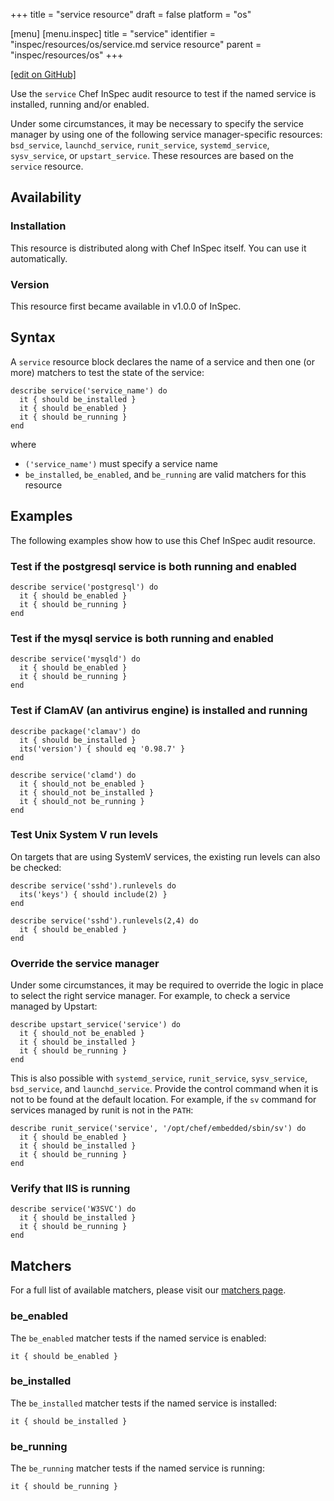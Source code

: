 +++
title = "service resource"
draft = false
platform = "os"

[menu]
  [menu.inspec]
    title = "service"
    identifier = "inspec/resources/os/service.md service resource"
    parent = "inspec/resources/os"
+++

[\[edit on GitHub\]](https://github.com/inspec/inspec/blob/master/docs-chef-io/content/inspec/resources/service.md)

Use the `service` Chef InSpec audit resource to test if the named service is installed, running and/or enabled.

Under some circumstances, it may be necessary to specify the service manager by using one of the following service manager-specific resources: `bsd_service`, `launchd_service`, `runit_service`, `systemd_service`, `sysv_service`, or `upstart_service`. These resources are based on the `service` resource.

## Availability

### Installation

This resource is distributed along with Chef InSpec itself. You can use it automatically.

### Version

This resource first became available in v1.0.0 of InSpec.

## Syntax

A `service` resource block declares the name of a service and then one (or more) matchers to test the state of the service:

    describe service('service_name') do
      it { should be_installed }
      it { should be_enabled }
      it { should be_running }
    end

where

- `('service_name')` must specify a service name
- `be_installed`, `be_enabled`, and `be_running` are valid matchers for this resource

## Examples

The following examples show how to use this Chef InSpec audit resource.

### Test if the postgresql service is both running and enabled

    describe service('postgresql') do
      it { should be_enabled }
      it { should be_running }
    end

### Test if the mysql service is both running and enabled

    describe service('mysqld') do
      it { should be_enabled }
      it { should be_running }
    end

### Test if ClamAV (an antivirus engine) is installed and running

    describe package('clamav') do
      it { should be_installed }
      its('version') { should eq '0.98.7' }
    end

    describe service('clamd') do
      it { should_not be_enabled }
      it { should_not be_installed }
      it { should_not be_running }
    end

### Test Unix System V run levels

On targets that are using SystemV services, the existing run levels can also be checked:

    describe service('sshd').runlevels do
      its('keys') { should include(2) }
    end

    describe service('sshd').runlevels(2,4) do
      it { should be_enabled }
    end

### Override the service manager

Under some circumstances, it may be required to override the logic in place to select the right service manager. For example, to check a service managed by Upstart:

    describe upstart_service('service') do
      it { should_not be_enabled }
      it { should be_installed }
      it { should be_running }
    end

This is also possible with `systemd_service`, `runit_service`, `sysv_service`, `bsd_service`, and `launchd_service`. Provide the control command when it is not to be found at the default location. For example, if the `sv` command for services managed by runit is not in the `PATH`:

    describe runit_service('service', '/opt/chef/embedded/sbin/sv') do
      it { should be_enabled }
      it { should be_installed }
      it { should be_running }
    end

### Verify that IIS is running

    describe service('W3SVC') do
      it { should be_installed }
      it { should be_running }
    end

## Matchers

For a full list of available matchers, please visit our [matchers page](/inspec/matchers/).

### be_enabled

The `be_enabled` matcher tests if the named service is enabled:

    it { should be_enabled }

### be_installed

The `be_installed` matcher tests if the named service is installed:

    it { should be_installed }

### be_running

The `be_running` matcher tests if the named service is running:

    it { should be_running }
